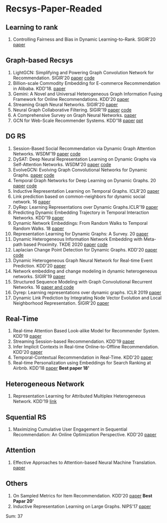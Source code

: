 # Recsys-Paper-Readed

## Learning to rank
1. Controlling Fairness and Bias in Dynamic Learning-to-Rank. SIGIR'20 [paper](https://dl.acm.org/doi/pdf/10.1145/3397271.3401100) 

## Graph-based Recsys
1. LightGCN: Simplifying and Powering Graph Convolution Network for Recommendation. SIGIR'20 [paper](https://dl.acm.org/doi/pdf/10.1145/3397271.3401063) [code]()
2. Billion-scale Commodity Embedding for E-commerce Recommendation in Alibaba. KDD'18. [paper](https://dl.acm.org/doi/10.1145/3219819.3219869)
3. Gemini: A Novel and Universal Heterogeneous Graph Information Fusing Framework for Online Recommendations. KDD'20 [paper](https://dl.acm.org/doi/10.1145/3394486.3403388)
4. Streaming Graph Neural Networks. SIGIR'20 [paper](https://dl.acm.org/doi/pdf/10.1145/3397271.3401092)
5. Neural Graph Collaborative Filtering. SIGIR'19 [paper](https://dl.acm.org/doi/pdf/10.1145/3331184.3331267) [code](https://github.com/xiangwang1223/neural_graph_collaborative_filtering)
6. A Comprehensive Survey on Graph Neural Networks. [paper](https://ieeexplore.ieee.org/stamp/stamp.jsp?tp=&arnumber=9046288)
7. GCN for Web-Scale Recommender Systems. KDD'18 [paper](https://dl.acm.org/doi/10.1145/3219819.3219890) [ppt](https://pdfs.semanticscholar.org/d154/dd56fcdbe4ef019aeab475f4bf686573380e.pdf)
## DG RS
1. Session-Based Social Recommendation via Dynamic Graph Attention Networks. WSDM'19 [paper](http://www.cs.toronto.edu/~lcharlin/papers/fp4571-songA.pdf) [code](https://arxiv.org/abs/1902.09362)
2. DySAT: Deep Neural Representation Learning on Dynamic Graphs via Self-Attention Networks. WSDM'20 [paper](https://dl.acm.org/doi/pdf/10.1145/3336191.3371845) [code](https://github.com/aravindsankar28/DySAT)
3. EvolveGCN: Evolving Graph Convolutional Networks for Dynamic Graphs. [paper](https://arxiv.org/pdf/1902.10191.pdf) [code](https://arxiv.org/abs/1902.10191)
4. Temporal Graph Networks for Deep Learning on Dynamic Graphs. 20 [paper](https://arxiv.org/pdf/2006.10637.pdf) [code](https://arxiv.org/abs/2006.10637#:~:text=In%20this%20paper%2C%20we%20present%20Temporal%20Graph%20Networks,being%20at%20the%20same%20time%20more%20computationally%20efficient.)
5. Inductive Representation Learning on Temporal Graphs. ICLR'20 [paper](https://openreview.net/pdf?id=rJeW1yHYwH)
6. Link prediction based on common-neighbors for dynamic social network. 16 [paper](https://core.ac.uk/download/pdf/82094677.pdf)
7. DyRep: Learning Representations over Dynamic Graphs.ICLR'19 [paper](https://openreview.net/forum?id=HyePrhR5KX)
8. Predicting Dynamic Embedding Trajectory in Temporal Interaction Networks. KDD'19 [paper](https://dl.acm.org/doi/pdf/10.1145/3292500.3330895)
9. Dynamic Network Embeddings: From Random Walks to Temporal Random Walks. 18 [paper](https://ieeexplore.ieee.org/stamp/stamp.jsp?tp=&arnumber=8622109)
10. Representation Learning for Dynamic Graphs: A Survey. 20 [paper](https://jmlr.org/papers/volume21/19-447/19-447.pdf)
11. Dynamic Heterogeneous Information Network Embedding with Meta-path based Proximity. TKDE 2020 [paper](http://www.shichuan.org/doc/89.pdf) [code](https://github.com/rootlu/DyHNE)
12. Laplacian Change Point Detection for Dynamic Graphs. KDD'20 [paper](https://dl.acm.org/doi/10.1145/3394486.3403077) [code](https://github.com/shenyangHuang/LAD)
13. Dynamic Heterogeneous Graph Neural Network for Real-time Event Prediction. KDD'20 [paper](https://dl.acm.org/doi/10.1145/3394486.3403373)
14. Network embedding and change modeling in dynamic heterogeneous networks. SIGIR'19 [paper](https://sci-hub.tf/https://doi.org/10.1145/3331184.3331273)
15. Structured Sequence Modeling with Graph Convolutional Recurrent Networks. 16 [paper and code](https://arxiv.org/abs/1612.07659)
16. Dyrep: Learning representations over dynamic graphs. ICLR 2019 [paper](https://par.nsf.gov/servlets/purl/10099025)
17. Dynamic Link Prediction by Integrating Node Vector Evolution and Local Neighborhood Representation. SIGIR'20 [paper](https://dl.acm.org/doi/pdf/10.1145/3397271.3401222)
## Real-Time
1. Real-time Attention Based Look-alike Model for Recommender System. KDD'19 [paper](https://dl.acm.org/doi/pdf/10.1145/3292500.3330707)
2. Streaming Session-based Recommendation. KDD'19 [paper](https://dl.acm.org/doi/pdf/10.1145/3292500.3330839)
3. Infer Implicit Contexts in Real-time Online-to-Offline Recommendation. KDD'20 [paper](https://dl.acm.org/doi/pdf/10.1145/3292500.3330716)
4. Temporal-Contextual Recommendation in Real-Time. KDD'20 [paper](https://dl.acm.org/doi/pdf/10.1145/3394486.3403278)
5. Real-time Personalization using Embeddings for Search Ranking at Airbnb. KDD'18 [paper](https://dl.acm.org/doi/10.1145/3219819.3219885) **Best paper 18'**

## Heterogeneous Network
1. Representation Learning for Attributed Multiplex Heterogeneous Network. KDD'19 [link](https://dl.acm.org/doi/pdf/10.1145/3292500.3330964)

## Squential RS
1. Maximizing Cumulative User Engagement in Sequential Recommendation: An Online Optimization Perspective. KDD'20 [paper](https://dl.acm.org/doi/10.1145/3394486.3403329)

## Attention
1. Effective Approaches to Attention-based Neural Machine Translation. [paper](https://arxiv.org/pdf/1508.04025.pdf)

## Others
1. On Sampled Metrics for Item Recommendation. KDD'20 [paper](https://dl.acm.org/doi/10.1145/3394486.3403226) **Best Papar 20'**
2. Inductive Representation Learning on Large Graphs. NIPS'17 [paper](http://papers.nips.cc/paper/6703-inductive-representation-learning-on-large-graphs.pdf)

Sum: 37
